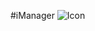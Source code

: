 #iManager
![Icon](https://raw.githubusercontent.com/Gamecrafter/PocketMine-Plugins/master/iManager/images/icon.png)
